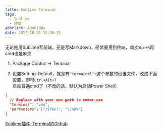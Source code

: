 ```yaml
---
title: Sublime Terminal
tags:
  - Sublime
  - 随笔
abbrlink: 49a0138a
date: 2017-10-26 15:50:15
---
```


无论是用Sublime写前端，还是写Markdown，经常要用到终端，每次``Win+R``再cmd也是麻烦

1. Package Control -> Terminal

2. 设置Setting-Default，就是有``"termainal":``这个参数的设置文件，改成下面设置，即可``Ctrl+Alt+T``启动普通cmd了（不改的话，默认为启动Power Shell）
``` json
{
  // Replace with your own path to cmder.exe
  "terminal": "cmd",
  "parameters": ["/START", "%CWD%"]
}
```

[Sublime插件-Terminal的Github](https://github.com/wbond/sublime_terminal)